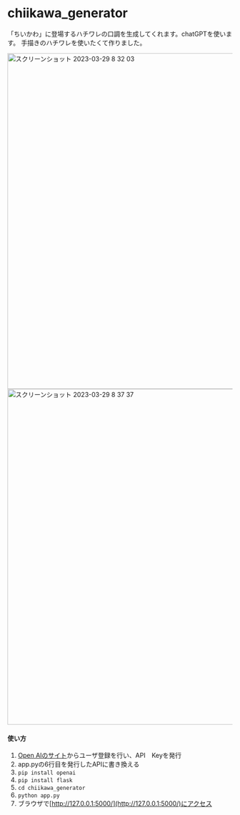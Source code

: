 # chiikawa_generator
「ちいかわ」に登場するハチワレの口調を生成してくれます。chatGPTを使います。
手描きのハチワレを使いたくて作りました。

<img width="752" alt="スクリーンショット 2023-03-29 8 32 03" src="https://user-images.githubusercontent.com/74520178/228389927-97249eb1-4a84-4f27-bee5-5baf44d7d735.png">

<img width="752" alt="スクリーンショット 2023-03-29 8 37 37" src="https://user-images.githubusercontent.com/74520178/228390280-4ea3547e-2447-43cb-a1d4-b06ce40e29ed.png">

#### 使い方
1. [Open AIのサイト](https://platform.openai.com/overview)からユーザ登録を行い、API　Keyを発行
2. app.pyの6行目を発行したAPIに書き換える
3. `pip install openai`
4. `pip install flask`
5. `cd chiikawa_generator`
6. `python app.py`
7. ブラウザで[http://127.0.0.1:5000/](http://127.0.0.1:5000/)にアクセス
